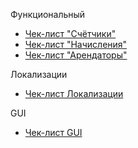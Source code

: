 
Функциональный<br>
- <a href="https://github.com/NikUrs/Mykola_Ursalov/blob/main/Diploma%20project%20_Counters_/%D0%A7%D0%B5%D0%BA-%D0%BB%D0%B8%D1%81%D1%82%D1%8B/%D0%A4%D1%83%D0%BD%D0%BA%D1%86%D0%B8%D0%BE%D0%BD%D0%B0%D0%BB%D1%8C%D0%BD%D0%BE%D0%B5/%D0%A1%D1%82%D1%80%D0%B0%D0%BD%D0%B8%D1%86%D0%B0%20_%D0%A1%D1%87%D1%91%D1%82%D1%87%D0%B8%D0%BA%D0%B8_.md">Чек-лист "Счётчики"</a><br>
- <a href="https://github.com/NikUrs/Mykola_Ursalov/blob/main/Diploma%20project%20_Counters_/%D0%A7%D0%B5%D0%BA-%D0%BB%D0%B8%D1%81%D1%82%D1%8B/%D0%A4%D1%83%D0%BD%D0%BA%D1%86%D0%B8%D0%BE%D0%BD%D0%B0%D0%BB%D1%8C%D0%BD%D0%BE%D0%B5/%D0%A1%D1%82%D1%80%D0%B0%D0%BD%D0%B8%D1%86%D0%B0%20_%D0%9D%D0%B0%D1%87%D0%B8%D1%81%D0%BB%D0%B5%D0%BD%D0%B8%D1%8F_.md">Чек-лист "Начисления"</a><br>
- <a href="https://github.com/NikUrs/Mykola_Ursalov/blob/main/Diploma%20project%20_Counters_/%D0%A7%D0%B5%D0%BA-%D0%BB%D0%B8%D1%81%D1%82%D1%8B/%D0%A4%D1%83%D0%BD%D0%BA%D1%86%D0%B8%D0%BE%D0%BD%D0%B0%D0%BB%D1%8C%D0%BD%D0%BE%D0%B5/%D0%A1%D1%82%D1%80%D0%B0%D0%BD%D0%B8%D1%86%D0%B0%20_%D0%90%D1%80%D0%B5%D0%BD%D0%B4%D0%B0%D1%82%D0%BE%D1%80%D1%8B_.md">Чек-лист "Арендаторы"</a><br>


Локализации<br>
- <a href="https://github.com/NikUrs/Mykola_Ursalov/blob/main/Diploma%20project%20_Counters_/%D0%A7%D0%B5%D0%BA-%D0%BB%D0%B8%D1%81%D1%82%D1%8B/%D0%9B%D0%BE%D0%BA%D0%B0%D0%BB%D0%B8%D0%B7%D0%B0%D1%86%D0%B8%D0%B8/Readme.md">Чек-лист Локализации</a><br>

GUI<br>
- <a href="https://github.com/NikUrs/Mykola_Ursalov/blob/main/Diploma%20project%20_Counters_/%D0%A7%D0%B5%D0%BA-%D0%BB%D0%B8%D1%81%D1%82%D1%8B/GUI/Readme.md">Чек-лист GUI</a><br>
